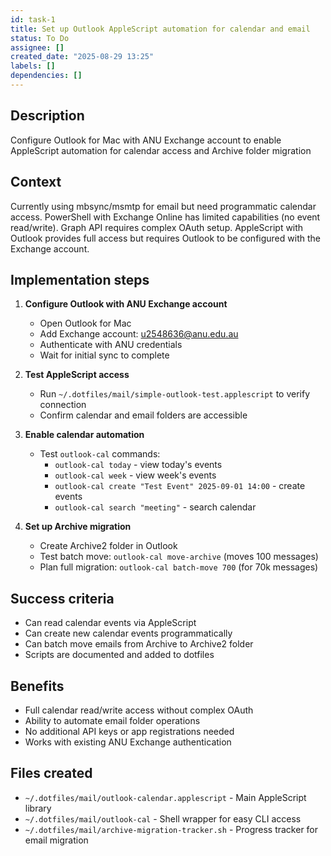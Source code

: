 ```yaml
---
id: task-1
title: Set up Outlook AppleScript automation for calendar and email
status: To Do
assignee: []
created_date: "2025-08-29 13:25"
labels: []
dependencies: []
---
```


## Description

Configure Outlook for Mac with ANU Exchange account to enable AppleScript
automation for calendar access and Archive folder migration

## Context

Currently using mbsync/msmtp for email but need programmatic calendar access.
PowerShell with Exchange Online has limited capabilities (no event read/write).
Graph API requires complex OAuth setup. AppleScript with Outlook provides full
access but requires Outlook to be configured with the Exchange account.

## Implementation steps

1. **Configure Outlook with ANU Exchange account**

   - Open Outlook for Mac
   - Add Exchange account: u2548636@anu.edu.au
   - Authenticate with ANU credentials
   - Wait for initial sync to complete

2. **Test AppleScript access**

   - Run `~/.dotfiles/mail/simple-outlook-test.applescript` to verify connection
   - Confirm calendar and email folders are accessible

3. **Enable calendar automation**

   - Test `outlook-cal` commands:
     - `outlook-cal today` - view today's events
     - `outlook-cal week` - view week's events
     - `outlook-cal create "Test Event" 2025-09-01 14:00` - create events
     - `outlook-cal search "meeting"` - search calendar

4. **Set up Archive migration**
   - Create Archive2 folder in Outlook
   - Test batch move: `outlook-cal move-archive` (moves 100 messages)
   - Plan full migration: `outlook-cal batch-move 700` (for 70k messages)

## Success criteria

- Can read calendar events via AppleScript
- Can create new calendar events programmatically
- Can batch move emails from Archive to Archive2 folder
- Scripts are documented and added to dotfiles

## Benefits

- Full calendar read/write access without complex OAuth
- Ability to automate email folder operations
- No additional API keys or app registrations needed
- Works with existing ANU Exchange authentication

## Files created

- `~/.dotfiles/mail/outlook-calendar.applescript` - Main AppleScript library
- `~/.dotfiles/mail/outlook-cal` - Shell wrapper for easy CLI access
- `~/.dotfiles/mail/archive-migration-tracker.sh` - Progress tracker for email
  migration
